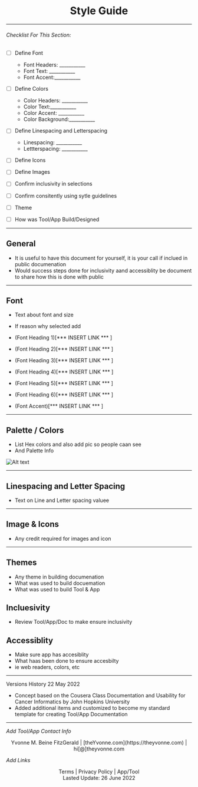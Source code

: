 <h1 align="center">Style Guide</h1>

---

###### _Checklist For This Section:_  

- [ ] Define Font 
  - Font Headers: ___________
  - Font Text: ___________
  - Font Accent:___________
- [ ] Define Colors
  - Color Headers: ___________
  - Color Text:___________
  - Color Accent: ___________
  - Color Background:___________
- [ ] Define Linespacing and Letterspacing
  - Linespacing: ___________
  - Lettterspacing: ___________
- [ ] Define Icons
- [ ] Define Images
- [ ] Confirm inclusivity in selections
- [ ] Confirm consitently using sytle guidelines
- [ ] Theme
- [ ] How was Tool/App Build/Designed


---

## General

- It is useful to have this document for yourself, it is your call if inclued in public documenation
- Would success steps done for inclusivity aand accessiblity be document to share how this is done with public


---

## Font

- Text about font and size
- If reason why selected add

- (Font Heading 1)[*** INSERT LINK *** ]
- (Font Heading 2)[*** INSERT LINK *** ]
- (Font Heading 3)[*** INSERT LINK *** ]
- (Font Heading 4)[*** INSERT LINK *** ]
- (Font Heading 5)[*** INSERT LINK *** ]
- (Font Heading 6)[*** INSERT LINK *** ]

- (Font Accent)[*** INSERT LINK *** ]

---


## Palette / Colors 

- List Hex colors and also add pic so people caan see
- And Palette Info

<img
  src="/path/to/img.jpg"
  alt="Alt text"
  title="Optional title"
  style="display: inline-block; margin: 0 auto; max-width: 300px">

---


## Linespacing and Letter Spacing

- Text on Line and Letter spacing valuee



---


## Image & Icons

- Any credit required for images and icon



---


## Themes

- Any theme in building documenation
- What was used to build docuemation
- What was used to build Tool & App


## Incluesivity

- Review Tool/App/Doc to make ensure inclusivity 



## Accessiblity

- Make sure app has accesiblity
- What haas been done to ensure accesbilty
- ie web readers, colors, etc




---


Versions History
22 May 2022
  - Concept based on the Cousera Class Documentation and Usability for Cancer Informatics by John Hopkins University
  - Added additional items and customized to become my standard template for creating Tool/App Documentation
 

---
_Add Tool/App Contact Info_
<center>Yvonne M. Beine FitzGerald | [theYvonne.com](https://theyvonne.com) | hi[@]theyvonne.com </center>  

_Add Links_

<center>Terms | Privacy Policy | App/Tool </center>

<center>Lasted Update: 26 June 2022 </center>


